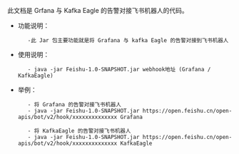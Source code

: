 此文档是 Grfana 与 Kafka Eagle 的告警对接飞书机器人的代码。

- 功能说明：

         -此 Jar 包主要功能就是将 Grafana 与 kafka Eagle 的告警对接到飞书机器人

- 使用说明：

         - java -jar Feishu-1.0-SNAPSHOT.jar webhook地址 (Grafana / KafkaEagle)

- 举例：

         - 将 Grafana 的告警对接飞书机器人 
         - java -jar Feishu-1.0-SNAPSHOT.jar https://open.feishu.cn/open-apis/bot/v2/hook/xxxxxxxxxxxxxx Grafana
         
         - 将 KafkaEagle 的告警对接飞书机器人
         - java -jar Feishu-1.0-SNAPSHOT.jar https://open.feishu.cn/open-apis/bot/v2/hook/xxxxxxxxxxxxxx KafkaEagle
